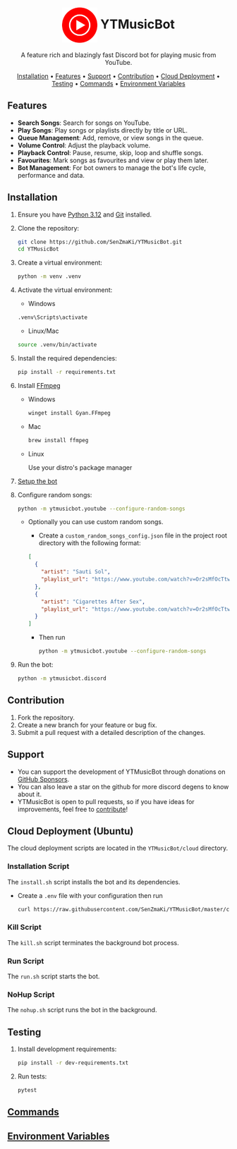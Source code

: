 <h1 align="center">
<img align="center" height="80px" width="80px" src="https://raw.githubusercontent.com/SenZmaKi/YTMusicBot/master/.github/images/icon.png" alt="icon"> YTMusicBot</h1>
<p align="center">
A feature rich and blazingly fast Discord bot for playing music from YouTube.
</p>

<p align="center">
  <a href="#installation">Installation</a> •
  <a href="#features">Features</a> •
  <a href="#support">Support</a> •
  <a href="#contribution">Contribution</a> •
  <a href="#cloud-deployment-ubuntu">Cloud Deployment</a> •
  <a href="#testing">Testing</a> •
  <a href="#commands">Commands</a> •
  <a href="#environment-variables">Environment Variables</a>
</p>

## Features

- **Search Songs**: Search for songs on YouTube.
- **Play Songs**: Play songs or playlists directly by title or URL.
- **Queue Management**: Add, remove, or view songs in the queue.
- **Volume Control**: Adjust the playback volume.
- **Playback Control**: Pause, resume, skip, loop and shuffle songs.
- **Favourites**: Mark songs as favourites and view or play them later.
- **Bot Management**: For bot owners to manage the bot's life cycle, performance and data.

## Installation

1. Ensure you have [Python 3.12](https://www.python.org/downloads/release/python-3127) and [Git](https://github.com/git-guides/install-git) installed.

2. Clone the repository:

   ```bash
   git clone https://github.com/SenZmaKi/YTMusicBot.git
   cd YTMusicBot
   ```

3. Create a virtual environment:

   ```bash
   python -m venv .venv
   ```

4. Activate the virtual environment:

   - Windows

   ```bash
   .venv\Scripts\activate
   ```

   - Linux/Mac

   ```bash
   source .venv/bin/activate
   ```

5. Install the required dependencies:

   ```bash
   pip install -r requirements.txt
   ```

6. Install [FFmpeg](https://www.ffmpeg.org/)

   - Windows
     ```bash
     winget install Gyan.FFmpeg
     ```
   - Mac
     ```bash
     brew install ffmpeg
     ```
   - Linux

     Use your distro's package manager

7. [Setup the bot](https://github.com/SenZmaKi/YTMusicBot/tree/master/docs/setup-bot.md)

8. Configure random songs:

   ```bash
   python -m ytmusicbot.youtube --configure-random-songs
   ```

   - Optionally you can use custom random songs.

     - Create a `custom_random_songs_config.json` file in the project root directory with the following format:

     ```json
     [
       {
         "artist": "Sauti Sol",
         "playlist_url": "https://www.youtube.com/watch?v=Or2sMfOcTtw&list=RDEMGKSEWOD6zbF-FHc_dLYrPg&start_radio=1"
       },
       {
         "artist": "Cigarettes After Sex",
         "playlist_url": "https://www.youtube.com/watch?v=Or2sMfOcTtw&list=RDEMGKSEWOD6zbF-FHc_dLYrPg&start_radio=1"
       }
     ]
     ```

     - Then run

       ```bash
       python -m ytmusicbot.youtube --configure-random-songs
       ```

9. Run the bot:

   ```bash
   python -m ytmusicbot.discord
   ```

## Contribution

1. Fork the repository.
2. Create a new branch for your feature or bug fix.
3. Submit a pull request with a detailed description of the changes.

## Support

- You can support the development of YTMusicBot through donations on [GitHub Sponsors](https://github.com/sponsors/SenZmaKi).
- You can also leave a star on the github for more discord degens to know about it.
- YTMusicBot is open to pull requests, so if you have ideas for improvements, feel free to [contribute](#contribution)!

## Cloud Deployment (Ubuntu)

The cloud deployment scripts are located in the `YTMusicBot/cloud` directory.

### Installation Script

The `install.sh` script installs the bot and its dependencies.

- Create a `.env` file with your configuration then run

  ```bash
  curl https://raw.githubusercontent.com/SenZmaKi/YTMusicBot/master/cloud/install.sh | bash
  ```

### Kill Script

The `kill.sh` script terminates the background bot process.

### Run Script

The `run.sh` script starts the bot.

### NoHup Script

The `nohup.sh` script runs the bot in the background.

## Testing

1. Install development requirements:

   ```bash
   pip install -r dev-requirements.txt
   ```

2. Run tests:

   ```bash
   pytest
   ```
## [Commands](https://github.com/SenZmaKi/YTMusicBot/blob/master/docs/commands.md)

## [Environment Variables](https://github.com/SenZmaKi/YTMusicBot/blob/master/docs/env.md)
